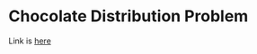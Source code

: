 # Chocolate Distribution Problem
Link is [here](https://practice.geeksforgeeks.org/problems/chocolate-distribution-problem/0)